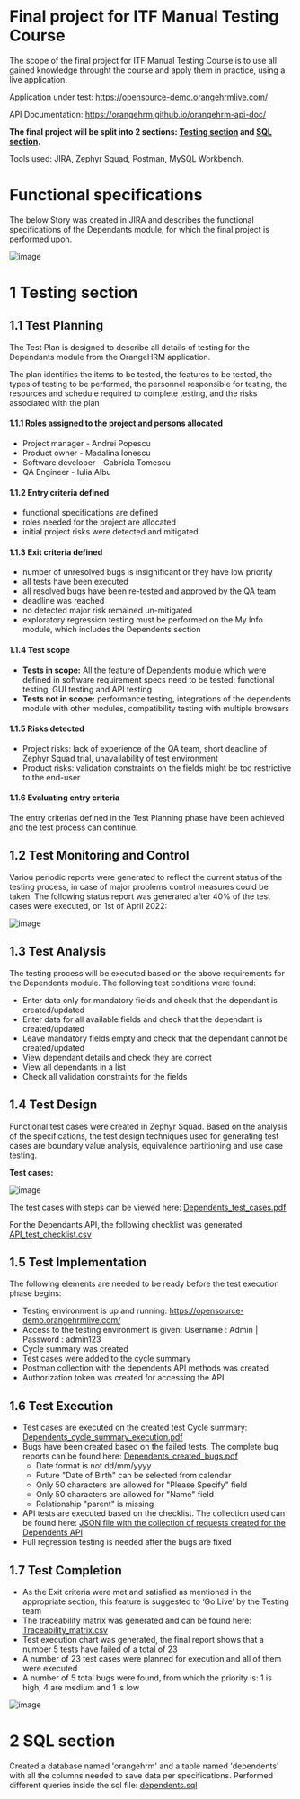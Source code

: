 # Final project for ITF Manual Testing Course

The scope of the final project for ITF Manual Testing Course is to use all gained knowledge throught the course and apply them in practice, using a live application. 

Application under test: https://opensource-demo.orangehrmlive.com/

API Documentation: https://orangehrm.github.io/orangehrm-api-doc/

**The final project will be split into 2 sections: [Testing section](https://github.com/brahutz/Proiect-Practic-Testare-Manuala#1-testing-section) 
and [SQL section](https://github.com/IulianB0/Proiect-Practic-Testare-Manuala#2-sql-section).**

Tools used: JIRA, Zephyr Squad, Postman, MySQL Workbench. 

# Functional specifications

The below Story was created in JIRA and describes the functional specifications of the Dependants module, for which the final project is performed upon. 

![image](https://user-images.githubusercontent.com/99291143/163687093-6f1780d1-2808-4038-9ae2-65c22540a55c.png)


# 1 Testing section

## 1.1 Test Planning

The Test Plan is designed to describe all details of testing for the Dependants module from the OrangeHRM application. 

The plan identifies the items to be tested, the features to be tested, the types of testing to be performed, the personnel responsible for testing, the resources and schedule required to complete testing, and the risks associated with the plan

#### 1.1.1 Roles assigned to the project and persons allocated

* Project manager - Andrei Popescu
* Product owner - Madalina Ionescu
* Software developer - Gabriela Tomescu
* QA Engineer - Iulia Albu

#### 1.1.2 Entry criteria defined

* functional specifications are defined
* roles needed for the project are allocated
* initial project risks were detected and mitigated

#### 1.1.3 Exit criteria defined

* number of unresolved bugs is insignificant or they have low priority
* all tests have been executed
* all resolved bugs have been re-tested and approved by the QA team
* deadline was reached
* no detected major risk remained un-mitigated
* exploratory regression testing must be performed on the My Info module, which includes the Dependents section

#### 1.1.4 Test scope

* __Tests in scope:__ All the feature of Dependents module which were defined in software requirement specs need to be tested: functional testing, GUI testing and API testing
* __Tests not in scope:__ performance testing, integrations of the dependents module with other modules, compatibility testing with multiple browsers

#### 1.1.5 Risks detected

* Project risks: lack of experience of the QA team, short deadline of Zephyr Squad trial, unavailability of test environment
* Product risks: validation constraints on the fields might be too restrictive to the end-user

#### 1.1.6 Evaluating entry criteria

The entry criterias defined in the Test Planning phase have been achieved and the test process can continue. 

## 1.2 Test Monitoring and Control

Variou periodic reports were generated to reflect the current status of the testing process, in case of major problems control measures could be taken.
The following status report was generated after 40% of the test cases were executed, on 1st of April 2022:

![image](https://user-images.githubusercontent.com/99291143/163689699-e0295daa-e5dc-4e87-a984-546d9351fbac.png)


## 1.3 Test Analysis

The testing process will be executed based on the above requirements for the Dependents module. The following test conditions were found:
 * Enter data only for mandatory fields and check that the dependant is created/updated
 * Enter data for all available fields and check that the dependant is created/updated
 * Leave mandatory fields empty and check that the dependant cannot be created/updated
 * View dependant details and check they are correct
 * View all dependants in a list
 * Check all validation constraints for the fields

## 1.4 Test Design

Functional test cases were created in Zephyr Squad. Based on the analysis of the specifications, the test design techniques used for generating test cases 
are boundary value analysis, equivalence partitioning and use case testing.

**Test cases:**

![image](https://user-images.githubusercontent.com/99291143/163688901-26234e0a-abfa-4034-93bf-bca37ad2b50c.png)


The test cases with steps can be viewed here: [Dependents_test_cases.pdf](Link)

For the Dependants API, the following checklist was generated: [API_test_checklist.csv](Link)


## 1.5 Test Implementation

The following elements are needed to be ready before the test execution phase begins:

* Testing environment is up and running: https://opensource-demo.orangehrmlive.com/
* Access to the testing environment is given: Username : Admin | Password : admin123
* Cycle summary was created 
* Test cases were added to the cycle summary
* Postman collection with the dependents API methods was created 
* Authorization token was created for accessing the API

## 1.6 Test Execution

* Test cases are executed on the created test Cycle summary: [Dependents_cycle_summary_execution.pdf](Link)
* Bugs have been created based on the failed tests. The complete bug reports can be found here: [Dependents_created_bugs.pdf](Link)
    *  Date format is not dd/mm/yyyy
    *  Future "Date of Birth" can be selected from calendar
    *  Only 50 characters are allowed for "Please Specify" field
    *  Only 50 characters are allowed for "Name" field
    *  Relationship "parent" is missing
* API tests are executed based on the checklist. The collection used can be found here: [JSON file with the collection of requests created for the Dependents API](Link)
* Full regression testing is needed after the bugs are fixed

## 1.7 Test Completion

* As the Exit criteria were met and satisfied as mentioned in the appropriate section, this feature is suggested to ‘Go Live’ by the Testing team
* The traceability matrix was generated and can be found here: [Traceability_matrix.csv](Link)
* Test execution chart was generated, the final report shows that a number 5 tests have failed of a total of 23 
* A number of 23 test cases were planned for execution and all of them were executed
* A number of 5 total bugs were found, from which the priority is: 1 is high, 4 are medium and 1 is low

![image](https://user-images.githubusercontent.com/99291143/163691281-5ccb211d-c101-40ea-bb64-1a4f65f8e1b1.png)


# 2 SQL section

Created a database named 'orangehrm' and a table named 'dependents' with all the columns needed to save data per specifications. Performed different queries inside the sql file: [dependents.sql](Link)
